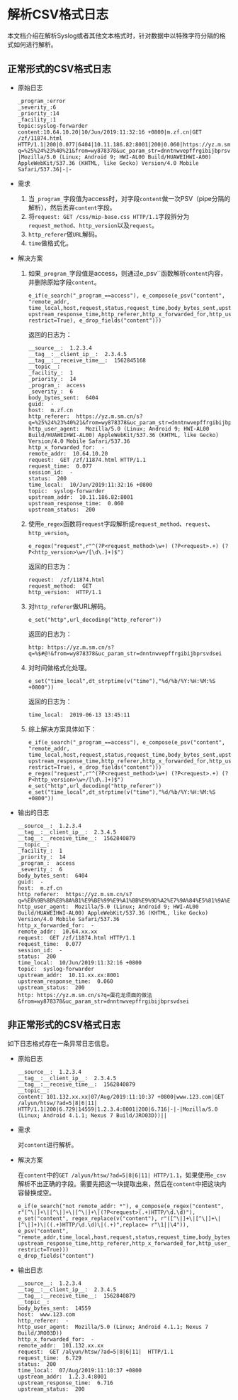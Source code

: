 # 解析CSV格式日志

本文档介绍在解析Syslog或者其他文本格式时，针对数据中以特殊字符分隔的格式如何进行解析。

## 正常形式的CSV格式日志

-   原始日志

    ```
    _program_:error
    _severity_:6
    _priority_:14
    _facility_:1
    topic:syslog-forwarder
    content:10.64.10.20|10/Jun/2019:11:32:16 +0800|m.zf.cn|GET /zf/11874.html HTTP/1.1|200|0.077|6404|10.11.186.82:8001|200|0.060|https://yz.m.sm.cn/s?q=%25%24%23%40%21&from=wy878378&uc_param_str=dnntnwvepffrgibijbprsvdsei|-|Mozilla/5.0 (Linux; Android 9; HWI-AL00 Build/HUAWEIHWI-A00) AppleWebKit/537.36 (KHTML, like Gecko) Version/4.0 Mobile Safari/537.36|-|-
    ```

-   需求
    1.  当`_program_`字段值为access时，对字段`content`做一次PSV（pipe分隔的解析），然后丢弃`content`字段。
    2.  将`request: GET /css/mip-base.css HTTP/1.1`字段拆分为`request_method`、`http_version`以及`request`。
    3.  `http_referer`做`URL`解码。
    4.  `time`做格式化。
-   解决方案
    1.  如果`_program_`字段值是access，则通过e\_psv``函数解析`content`内容，并删除原始字段`content`。

        ```
        e_if(e_search("_program_==access"), e_compose(e_psv("content", "remote_addr, time_local,host,request,status,request_time,body_bytes_sent,upstream_addr,upstream_status, upstream_response_time,http_referer,http_x_forwarded_for,http_user_agent,session_id,guid", restrict=True), e_drop_fields("content")))
        ```

        返回的日志为：

        ```
        __source__:  1.2.3.4
        __tag__:__client_ip__:  2.3.4.5
        __tag__:__receive_time__:  1562845168
        __topic__:  
        _facility_:  1
        _priority_:  14
        _program_:  access
        _severity_:  6
        body_bytes_sent:  6404
        guid:  -
        host:  m.zf.cn
        http_referer:  https://yz.m.sm.cn/s?q=%25%24%23%40%21&from=wy878378&uc_param_str=dnntnwvepffrgibijbprsvdsei
        http_user_agent:  Mozilla/5.0 (Linux; Android 9; HWI-AL00 Build/HUAWEIHWI-AL00) AppleWebKit/537.36 (KHTML, like Gecko) Version/4.0 Mobile Safari/537.36
        http_x_forwarded_for:  -
        remote_addr:  10.64.10.20
        request:  GET /zf/11874.html HTTP/1.1
        request_time:  0.077
        session_id:  -
        status:  200
        time_local:  10/Jun/2019:11:32:16 +0800
        topic:  syslog-forwarder
        upstream_addr:  10.11.186.82:8001
        upstream_response_time:  0.060
        upstream_status:  200
        ```

    2.  使用`e_regex`函数将`request`字段解析成`request_method`、`request`、`http_version`。

        ```
        e_regex("request",r"^(?P<request_method>\w+) (?P<request>.+) (?P<http_version>\w+/[\d\.]+)$")
        ```

        返回的日志为：

        ```
        request:  /zf/11874.html
        request_method:  GET
        http_version:  HTTP/1.1
        ```

    3.  对`http_referer`做URL解码。

        ```
        e_set("http",url_decoding("http_referer"))
        ```

        返回的日志为：

        ```
        http: https://yz.m.sm.cn/s?q=%$#@!&from=wy878378&uc_param_str=dnntnwvepffrgibijbprsvdsei
        ```

    4.  对时间做格式化处理。

        ```
        e_set("time_local",dt_strptime(v("time"),"%d/%b/%Y:%H:%M:%S +0800"))
        ```

        返回的日志为：

        ```
        time_local:  2019-06-13 13:45:11
        ```

    5.  综上解决方案具体如下：

        ```
        e_if(e_search("_program_==access"), e_compose(e_psv("content", "remote_addr, time_local,host,request,status,request_time,body_bytes_sent,upstream_addr,upstream_status, upstream_response_time,http_referer,http_x_forwarded_for,http_user_agent,session_id,guid", restrict=True), e_drop_fields("content")))
        e_regex("request",r"^(?P<request_method>\w+) (?P<request>.+) (?P<http_version>\w+/[\d\.]+)$")
        e_set("http",url_decoding("http_referer"))
        e_set("time_local",dt_strptime(v("time"),"%d/%b/%Y:%H:%M:%S +0800"))
        ```

-   输出的日志

    ```
    __source__:  1.2.3.4
    __tag__:__client_ip__:  2.3.4.5
    __tag__:__receive_time__:  1562840879
    __topic__:  
    _facility_:  1
    _priority_:  14
    _program_:  access
    _severity_:  6
    body_bytes_sent:  6404
    guid:  -
    host:  m.zf.cn
    http_referer:  https://yz.m.sm.cn/s?q=%E8%9B%8B%E8%8A%B1%E9%BE%99%E9%A1%BB%E9%9D%A2%E7%9A%84%E5%81%9A%E6%B3%95&from=wy878378&uc_param_str=dnntnwvepffrgibijbprsvdsei
    http_user_agent:  Mozilla/5.0 (Linux; Android 9; HWI-AL00 Build/HUAWEIHWI-AL00) AppleWebKit/537.36 (KHTML, like Gecko) Version/4.0 Mobile Safari/537.36
    http_x_forwarded_for:  -
    remote_addr:  10.64.xx.xx
    request:  GET /zf/11874.html HTTP/1.1
    request_time:  0.077
    session_id:  -
    status:  200
    time_local:  10/Jun/2019:11:32:16 +0800
    topic:  syslog-forwarder
    upstream_addr:  10.11.xx.xx:8001
    upstream_response_time:  0.060
    upstream_status:  200
    http: https://yz.m.sm.cn/s?q=蛋花龙须面的做法&from=wy878378&uc_param_str=dnntnwvepffrgibijbprsvdsei
    ```


## 非正常形式的CSV格式日志

如下日志格式存在一条异常日志信息。

-   原始日志

    ```
    __source__:  1.2.3.4
    __tag__:__client_ip__:  2.3.4.5
    __tag__:__receive_time__:  1562840879
    __topic__:  
    content: 101.132.xx.xx|07/Aug/2019:11:10:37 +0800|www.123.com|GET /alyun/htsw/?ad=5|8|6|11| HTTP/1.1|200|6.729|14559|1.2.3.4:8001|200|6.716|-|-|Mozilla/5.0 (Linux; Android 4.1.1; Nexus 7 Build/JRO03D))||
    ```

-   需求

    对`content`进行解析。

-   解决方案

    在`content`中的`GET /alyun/htsw/?ad=5|8|6|11| HTTP/1.1`，如果使用`e_csv`解析不出正确的字段。需要先把这一块提取出来，然后在`content`中把这块内容替换成空。

    ```
    e_if(e_search("not remote_addr: *"), e_compose(e_regex("content", r"[^\|]+\|[^\|]+\|[^\|]+\|(?P<request>(.+)HTTP/\d.\d)"), e_set("content", regex_replace(v("content"), r"([^\|]+\|[^\|]+\|[^\|]+)\|((.+)HTTP/\d.\d)\|(.+)",replace= r"\1||\4")), e_psv("content", "remote_addr,time_local,host,request,status,request_time,body_bytes_sent,upstream_addr,upstream_status, upstream_response_time,http_referer,http_x_forwarded_for,http_user_agent,session_id,guid", restrict=True)))
    e_drop_fields("content")
    ```

-   输出日志

    ```
    __source__:  1.2.3.4
    __tag__:__client_ip__:  2.3.4.5
    __tag__:__receive_time__:  1562840879
    __topic__:  
    body_bytes_sent:  14559
    host:  www.123.com
    http_referer:  -
    http_user_agent:  Mozilla/5.0 (Linux; Android 4.1.1; Nexus 7 Build/JRO03D))
    http_x_forwarded_for:  -
    remote_addr:  101.132.xx.xx
    request:  GET /alyun/htsw/?ad=5|8|6|11|  HTTP/1.1
    request_time:  6.729
    status:  200
    time_local:  07/Aug/2019:11:10:37 +0800
    upstream_addr:  1.2.3.4:8001
    upstream_response_time:  6.716
    upstream_status:  200
    ```


